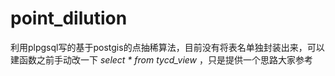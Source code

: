 # point_dilution
利用plpgsql写的基于postgis的点抽稀算法，目前没有将表名单独封装出来，可以建函数之前手动改一下 *select * from tycd_view* ，只是提供一个思路大家参考

